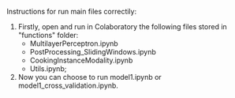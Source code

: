 Instructions for run main files correctily:

1. Firstly, open and run in Colaboratory the following files stored in "functions" folder:
    - MultilayerPerceptron.ipynb
    - PostProcessing_SlidingWindows.ipynb
    - CookingInstanceModality.ipynb
    - Utils.ipynb;
2. Now you can choose to run model1.ipynb or model1_cross_validation.ipynb.
